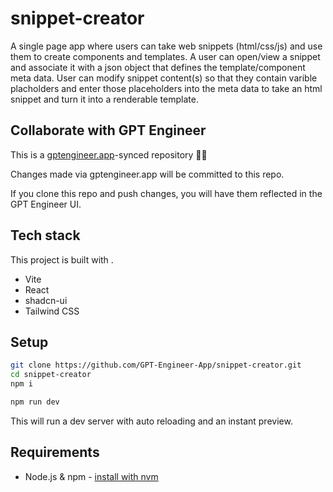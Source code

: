 # snippet-creator

A single page app where users can take web snippets (html/css/js) and use them to create components and templates. A user can open/view a snippet and associate it with a json object that defines the template/component meta data. User can modify snippet content(s) so that they contain varible placholders and enter those placeholders into the meta data to take an html snippet and turn it into a renderable template. 

## Collaborate with GPT Engineer

This is a [gptengineer.app](https://gptengineer.app)-synced repository 🌟🤖

Changes made via gptengineer.app will be committed to this repo.

If you clone this repo and push changes, you will have them reflected in the GPT Engineer UI.

## Tech stack

This project is built with .

- Vite
- React
- shadcn-ui
- Tailwind CSS

## Setup

```sh
git clone https://github.com/GPT-Engineer-App/snippet-creator.git
cd snippet-creator
npm i
```

```sh
npm run dev
```

This will run a dev server with auto reloading and an instant preview.

## Requirements

- Node.js & npm - [install with nvm](https://github.com/nvm-sh/nvm#installing-and-updating)
